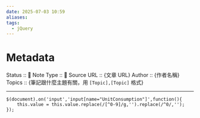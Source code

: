 ```yaml
---
date: 2025-07-03 10:59
aliases: 
tags:
  - jQuery
---
```

# Metadata
Status :: 🌱
Note Type :: 📰
Source URL :: {文章 URL}
Author :: {作者名稱}
Topics :: {筆記跟什麼主題有關，用 `[Topic],[Topic]` 格式}

---

```javascript=
$(document).on('input','input[name="UnitConsumption"]',function(){
    this.value = this.value.replace(/[^0-9]/g,'').replace(/^0/,'');
});
```
